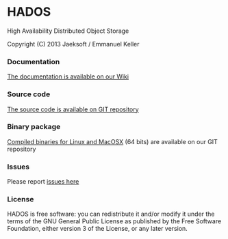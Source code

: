 HADOS
=====
High Availability Distributed Object Storage

Copyright (C) 2013 Jaeksoft / Emmanuel Keller

### Documentation
[The documentation is available on our Wiki](http://github.com/emmanuel-keller/hados/wiki)

### Source code
[The source code is available on GIT repository](http://github.com/emmanuel-keller/hados)

### Binary package
[Compiled binaries for Linux and MacOSX](http://github.com/emmanuel-keller/hados/tree/master/binary) (64 bits) are available on our GIT repository

### Issues
Please report [issues here](http://github.com/emmanuel-keller/hados/issues)

### License

HADOS is free software: you can redistribute it and/or modify it under the terms of the GNU General Public License as published by
the Free Software Foundation, either version 3 of the License, or any later version.